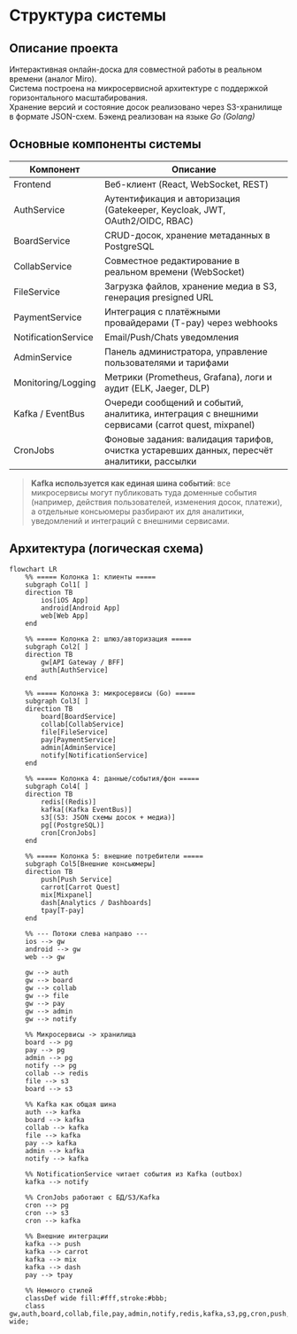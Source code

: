 # Структура системы

## Описание проекта

Интерактивная онлайн-доска для совместной работы в реальном времени (аналог Miro).  
Система построена на микросервисной архитектуре с поддержкой горизонтального масштабирования.  
Хранение версий и состояние досок реализовано через S3-хранилище в формате JSON-схем.
Бэкенд реализован на языке *Go (Golang)*

## Основные компоненты системы

| Компонент              | Описание                                                                                         |
|------------------------|--------------------------------------------------------------------------------------------------|
| Frontend               | Веб-клиент (React, WebSocket, REST)                                                              |
| AuthService            | Аутентификация и авторизация (Gatekeeper, Keycloak, JWT, OAuth2/OIDC, RBAC)                      |
| BoardService           | CRUD-досок, хранение метаданных в PostgreSQL                                                     |
| CollabService          | Совместное редактирование в реальном времени (WebSocket)                                         |
| FileService            | Загрузка файлов, хранение медиа в S3, генерация presigned URL                                    |
| PaymentService         | Интеграция с платёжными провайдерами (T-pay) через webhooks                                      |
| NotificationService    | Email/Push/Chats уведомления                                                                     |
| AdminService           | Панель администратора, управление пользователями и тарифами                                      |
| Monitoring/Logging     | Метрики (Prometheus, Grafana), логи и аудит (ELK, Jaeger, DLP)                                   |
| Kafka / EventBus       | Очереди сообщений и событий, аналитика, интеграция с внешними сервисами (carrot quest, mixpanel) |
| CronJobs               | Фоновые задания: валидация тарифов, очистка устаревших данных, пересчёт аналитики, рассылки      |

> **Kafka используется как единая шина событий**: все микросервисы могут публиковать туда доменные события (например, действия пользователей, изменения досок, платежи), а отдельные консьюмеры разбирают их для аналитики, уведомлений и интеграций с внешними сервисами.

## Архитектура (логическая схема)

```mermaid
flowchart LR
    %% ===== Колонка 1: клиенты =====
    subgraph Col1[ ]
    direction TB
        ios[iOS App]
        android[Android App]
        web[Web App]
    end

    %% ===== Колонка 2: шлюз/авторизация =====
    subgraph Col2[ ]
    direction TB
        gw[API Gateway / BFF]
        auth[AuthService]
    end

    %% ===== Колонка 3: микросервисы (Go) =====
    subgraph Col3[ ]
    direction TB
        board[BoardService]
        collab[CollabService]
        file[FileService]
        pay[PaymentService]
        admin[AdminService]
        notify[NotificationService]
    end

    %% ===== Колонка 4: данные/события/фон =====
    subgraph Col4[ ]
    direction TB
        redis[(Redis)]
        kafka[(Kafka EventBus)]
        s3[(S3: JSON схемы досок + медиа)]
        pg[(PostgreSQL)]
        cron[CronJobs]
    end

    %% ===== Колонка 5: внешние потребители =====
    subgraph Col5[Внешние консьюмеры]
    direction TB
        push[Push Service]
        carrot[Carrot Quest]
        mix[Mixpanel]
        dash[Analytics / Dashboards]
        tpay[T-pay]
    end

    %% --- Потоки слева направо ---
    ios --> gw
    android --> gw
    web --> gw

    gw --> auth
    gw --> board
    gw --> collab
    gw --> file
    gw --> pay
    gw --> admin
    gw --> notify

    %% Микросервисы -> хранилища
    board --> pg
    pay --> pg
    admin --> pg
    notify --> pg
    collab --> redis
    file --> s3
    board --> s3

    %% Kafka как общая шина
    auth --> kafka
    board --> kafka
    collab --> kafka
    file --> kafka
    pay --> kafka
    admin --> kafka
    notify --> kafka

    %% NotificationService читает события из Kafka (outbox)
    kafka --> notify

    %% CronJobs работают с БД/S3/Kafka
    cron --> pg
    cron --> s3
    cron --> kafka

    %% Внешние интеграции
    kafka --> push
    kafka --> carrot
    kafka --> mix
    kafka --> dash
    pay --> tpay

    %% Немного стилей
    classDef wide fill:#fff,stroke:#bbb;
    class gw,auth,board,collab,file,pay,admin,notify,redis,kafka,s3,pg,cron,push,carrot,mix,dash,tpay wide;
```